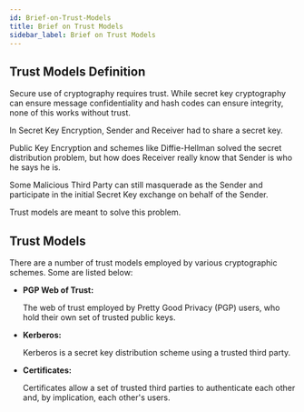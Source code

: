 ```yaml
---
id: Brief-on-Trust-Models
title: Brief on Trust Models
sidebar_label: Brief on Trust Models
---
```



## Trust Models Definition

Secure use of cryptography requires trust. While secret key cryptography can ensure message confidentiality and hash codes can ensure integrity, none of this works without trust.

In Secret Key Encryption, Sender and Receiver had to share a secret key. 

Public Key Encryption and schemes like Diffie-Hellman solved the secret distribution problem, but how does Receiver really know that Sender is who he says he is.

Some Malicious Third Party can still masquerade as the Sender and participate in the initial Secret Key exchange on behalf of the Sender.

Trust models are meant to solve this problem.

## Trust Models

There are a number of trust models employed by various cryptographic schemes. Some are listed below:

- **PGP Web of Trust:**

    The web of trust employed by Pretty Good Privacy (PGP) users, who hold their own set of trusted public keys.

- **Kerberos:**

    Kerberos is a secret key distribution scheme using a trusted third party.

- **Certificates:**

    Certificates allow a set of trusted third parties to authenticate each other and, by implication, each other's users.

